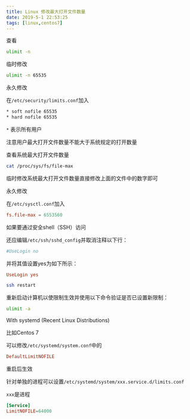 ```yaml
---
title: Linux 修改最大打开文件数量
date: 2019-5-1 22:53:25
tags: [linux,centos7]
---
```

查看

``` bash
ulimit -n
```

临时修改

``` bash
ulimit -n 65535
```

<!--more-->

永久修改

在`/etc/security/limits.conf`加入

``` bash
* soft nofile 65535
* hard nofile 65535
```

`*` 表示所有用户

注意用户最大打开文件数量不能大于系统规定的打开数量

查看系统最大打开文件数量

``` bash
cat /proc/sys/fs/file-max
```

临时修改系统最大打开文件数量直接修改上面的文件中的数字即可

永久修改

在`/etc/sysctl.conf`加入

``` conf
fs.file-max = 6553560
```

如果要通过安全shell（SSH）访问

还应编辑`/etc/ssh/sshd_config`并取消注释以下行：

``` conf
#UseLogin no
```

并将其值设置yes为如下所示：

``` conf
UseLogin yes
```

``` bash
ssh restart
```

重新启动计算机以使限制生效并使用以下命令验证是否已设置新限制：

``` bash
ulimit -a
```

With systemd (Recent Linux Distributions)

比如Centos 7

可以修改`/etc/systemd/system.conf`中的

``` conf
DefaultLimitNOFILE
```

重启后生效

针对单独的进程可以设置`/etc/systemd/system/xxx.service.d/limits.conf`

`xxx`是进程

``` conf
[Service]
LimitNOFILE=64000
```

